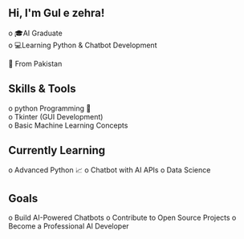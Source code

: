 ## Hi, I'm Gul e zehra! 

o 🎓AI Graduate  
o 💻Learning Python & Chatbot Development

📍 From Pakistan

## Skills & Tools
o python Programming 🐍  
o Tkinter (GUI Development)  
o Basic Machine Learning Concepts

## Currently Learning  
o Advanced Python 📈
o Chatbot with AI APIs
o Data Science

## Goals
o Build AI-Powered Chatbots 
o Contribute to Open Source Projects
o Become a Professional AI Developer

